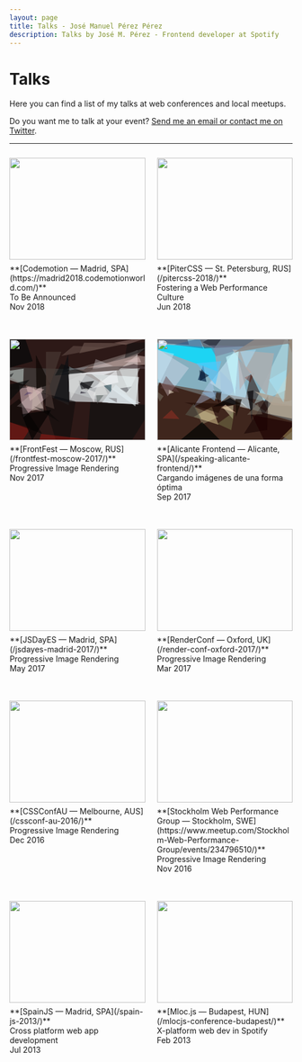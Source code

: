 ```yaml
---
layout: page
title: Talks - José Manuel Pérez Pérez
description: Talks by José M. Pérez - Frontend developer at Spotify
---
```


# Talks

<style>
  .intrinsic-ratio {
    margin-bottom: .5em;
    position: relative;
    padding-bottom: 75%;
    width: 100%
  }
  .intrinsic-ratio img, .intrinsic-ratio svg {
    position: absolute;
    top: 0;
    left: 0;
    height: 100%;
    width: 100%
  }
  .columns-2 {
    display: flex;
    list-style: none;
    padding: 0;
    justify-content: space-between;
    flex-wrap: wrap;
    margin-left: -2%;
    width: 104%;
  }
  .columns-2 > * {
    margin: 2%;
    padding-bottom: 2em;
    width: 100%;
  }
  @media(min-width:400px) {
    .columns-2 > * {
      width: 46%;
    }
  }
</style>

Here you can find a list of my talks at web conferences and local meetups.

Do you want me to talk at your event? <a href="mailto:jmperez1985@gmail.com">Send me an email or <a href="https://twitter.com/jmperezperez">contact me on Twitter</a>.

<hr/>
<ul class="columns-2" class="talks">
<li>
<div class="intrinsic-ratio">
  <img src="https://res.cloudinary.com/jmperez/image/upload/w_auto,f_auto,c_scale,w_630/v1530791877/speaking/codemotion-madrid-2018.jpg">
</div>
**[Codemotion — Madrid, SPA](https://madrid2018.codemotionworld.com/)**<br/>
To Be Announced<br/>
Nov 2018
</li>
<li>
  <a href="/pitercss-2018/">
    <div class="intrinsic-ratio">
      <img src="https://res.cloudinary.com/jmperez/image/upload/w_auto,f_auto,c_scale,w_630/v1529907011/speaking/pitercss-2018.jpg">
    </div>
  </a>
**[PiterCSS — St. Petersburg, RUS](/pitercss-2018/)**<br/>
Fostering a Web Performance Culture<br/>
Jun 2018
</li>
<li>
  <a href="/frontfest-moscow-2017/">
    <div class="intrinsic-ratio">
      <svg xmlns="http://www.w3.org/2000/svg" viewBox="0 0 256 191.8727634194831" clip-path="url(#a)" width="512" height="383.746"><defs><clipPath id="a" clipPathUnits="objectBoundingBox"><path d="M0 0h256v191.873H0z"/></clipPath></defs><path fill="#2D1917" d="M0 0h256v191.873H0z"/><path d="M244 137l-2-116L83 91z" fill="#F5FEFF" fill-opacity=".63"/><path d="M26 148l58-49-66-12z" fill="#D7BAC1" fill-opacity=".59"/><path d="M112 125l1-68-156-5z" fill="#3D3533"/><path d="M113 118l135 3-135-69z" fill="#BCBFC1" fill-opacity=".87"/><path d="M148 98l12-19-29 4z" fill="#020003" fill-opacity=".65"/><path d="M61 88l-47 39 51 10z" fill="#C3B0AE" fill-opacity=".5"/><path d="M206 59l51-42L93 66z" fill="#6A5B59" fill-opacity=".86"/><path d="M273 125L136 343l17-224z" fill="#191312"/><path d="M26 86l-61-21 62-9z" fill="#DAEAE6" fill-opacity=".49"/><path d="M238 127l-83-61 90 6z" fill="#F2FEFF" fill-opacity=".56"/><path d="M242 31l-99 24 192-11z" fill="#C2A5A0" fill-opacity=".57"/><path d="M192 101l-14-13 15-2z" fill="#34535E" fill-opacity=".64"/><path d="M40 168l-72-20 45 62z" fill="#821913" fill-opacity=".62"/><path d="M4 71l4-7-26 12z" fill="#050408" fill-opacity=".52"/><path d="M39 117l-8-29 35 7z" fill="#EECCC9" fill-opacity=".43"/><path d="M201 86l-26 34 67 3z" fill="#E2ECF1" fill-opacity=".6"/><path d="M166 122l12-16h-14z" fill="#5A6360" fill-opacity=".55"/><path d="M196 51l-39 6 6-19z" fill="#DBD6D9" fill-opacity=".35"/><path d="M42 136l3-46 19 40z" fill="#C6B4AA" fill-opacity=".53"/><path d="M131 78l5 17 21-3z" fill="#17161A" fill-opacity=".6"/><path d="M147 63l-31 50-5-46z" fill="#D9DBD9" fill-opacity=".69"/><path d="M275 57l-40-10-30 8z" fill="#503D3E" fill-opacity=".71"/><path d="M86 69l59-6-47-16z" fill="#020A0D" fill-opacity=".52"/><path d="M141 7l84 1-93 19z" fill="#9C8479" fill-opacity=".36"/><path d="M178 68l-48-3 75-6z" fill="#F9FAFF" fill-opacity=".64"/><path d="M209 93l22-3-10 11z" fill="#3F3E46" fill-opacity=".49"/><path d="M50 30l27 56-26 8z" fill="#0E0805" fill-opacity=".74"/><path d="M223 8l-5 28 87-32z" fill="#0D100F" fill-opacity=".48"/><path d="M60 101l45 146 20-129z" fill="#120D0D" fill-opacity=".65"/><path d="M206 82l-4-23-45 34z" fill="#FBFDFF" fill-opacity=".5"/><path d="M62 179l-44-66-44 34z" fill-opacity=".46"/><path d="M163 101l-3 19-17-28z" fill="#EBEAEA" fill-opacity=".59"/><path d="M113 120l-29-8 27-83z" fill="#0C0F13" fill-opacity=".64"/><path d="M38 77l-58 61 3-48z" fill="#0A0B0B" fill-opacity=".69"/><path d="M220 11l-22-4 82-15z" fill="#856861" fill-opacity=".54"/><path d="M68 126l17 6-15-75z" fill="#483732" fill-opacity=".7"/><path d="M34 100l9 2-16 5z" fill="#443365" fill-opacity=".48"/><path d="M60 179l-10 34 103-23z" fill="#BF1A13" fill-opacity=".4"/><path d="M135 99l11 3-12 1z" fill="#1E1A29" fill-opacity=".65"/><path d="M98 24l-29 87V24z" fill="#4A3B35" fill-opacity=".66"/><path d="M-3 97l13-13 25 7z" fill="#110E0B" fill-opacity=".64"/><path d="M203 120v-8l-16-1z" fill="#605B5E" fill-opacity=".45"/><path d="M208 58l18 41 21-44z" fill="#F4FFFF" fill-opacity=".36"/><path d="M182 16l-61-3-23 19z" fill="#634F48" fill-opacity=".58"/><path d="M72 135l-26-8 49 30z" fill="#010300" fill-opacity=".39"/><path d="M140 58l10-6-42 5z" fill="#9EA9B2" fill-opacity=".38"/><path d="M186 105l-13-31-15 33z" fill="#E9EAE8" fill-opacity=".48"/><path d="M245 34l-29 9 33 1z" fill="#E3C4C3" fill-opacity=".49"/><path d="M44 42L9-63-9 57z" fill="#010707" fill-opacity=".62"/><path d="M79 134l-56 8 20 49z" fill="#020000" fill-opacity=".65"/></svg>
    <img src="https://res.cloudinary.com/jmperez/image/upload/w_auto,f_auto,c_scale,w_630/v1511851846/speaking/frontfest-moscow.jpg">
  </div>
</a>
**[FrontFest — Moscow, RUS](/frontfest-moscow-2017/)**<br/>
Progressive Image Rendering<br/>
Nov 2017
</li><li>
<a href="/speaking-alicante-frontend/">
  <div class="intrinsic-ratio">
    <svg xmlns="http://www.w3.org/2000/svg" viewBox="0 0 256 192" clip-path="url(#a)" width="512" height="384"><defs><clipPath id="a" clipPathUnits="objectBoundingBox"><path d="M0 0h256v192H0z"/></clipPath></defs><path fill="#635F5C" d="M0 0h256v192H0z"/><path d="M162-244l129 376-333-57z" fill="#90C8DD" fill-opacity=".77"/><path d="M-14 402L3 82l269 78z" fill="#2E0D00" fill-opacity=".68"/><path d="M114 61l-7-45-140-8z" fill="#15D7F8" fill-opacity=".92"/><path d="M69 147l47 15-13-34z" fill="#CCB887" fill-opacity=".6"/><path d="M-18-199L89 18l164-9z" fill="#31111A" fill-opacity=".39"/><path d="M214 143l-47-32 10-46z" fill="#2F150D" fill-opacity=".57"/><path d="M20 108l40-53L-45-9z" fill="#FFEFFF" fill-opacity=".29"/><path d="M264 152l-8-101-52 89z" fill="#BDB19D" fill-opacity=".73"/><path d="M149 19l28 115-77-51z" fill="#D6EEFE" fill-opacity=".49"/><path d="M179 156l3-59-11 2z" fill="#0E0D10" fill-opacity=".76"/><path d="M143 151l-19-22 20-4z" fill="#FFFFD5" fill-opacity=".42"/><path d="M68 129l42-22-7-32z" fill="#B6CFF0" fill-opacity=".39"/><path d="M183 123l60-26 6-112z" fill="#CFF8FA" fill-opacity=".38"/><path d="M165 73l11 9 8-18z" fill="#611608" fill-opacity=".43"/><path d="M137-20L86 6l22 11z" fill="#00000F" fill-opacity=".46"/><path d="M164 179l46-73-2 66z" fill="#100" fill-opacity=".53"/><path d="M60 11L4 8l15-153z" fill="#261732" fill-opacity=".43"/><path d="M157 123l-52 5 33-17z" fill="#050405" fill-opacity=".74"/><path d="M77 77l10-28 6 32z" fill="#001D41" fill-opacity=".66"/><path d="M121 119l-2-59 32 33z" fill="#A4C8E1" fill-opacity=".78"/><path d="M121 42l-47 4 36 40z" fill="#59C6FA" fill-opacity=".65"/><path d="M122 100l-5 22-12-24z" fill="#0F0001" fill-opacity=".47"/><path d="M114 160l32-23-6 35z" fill="#878C57" fill-opacity=".41"/><path d="M32 101l-10-6v9z" fill="#FDF0DB" fill-opacity=".49"/><path d="M156 128l4-9 13 13z" fill="#F6FFFF" fill-opacity=".38"/><path d="M219 125l-35-26 117 30z" fill="#AEA292" fill-opacity=".83"/><path d="M124 122l-72-2 64 20z" fill="#1A0600" fill-opacity=".51"/><path d="M237 184l32 17 15-64z" fill="#897347" fill-opacity=".63"/><path d="M32 28L-74 4 1 90z" fill="#CCF0FF" fill-opacity=".41"/><path d="M80 59l1 20 17-10z" fill="#000E28" fill-opacity=".53"/><path d="M80-1L32 11l55 7z" fill="#275A8F" fill-opacity=".46"/><path d="M148 113l12 1-11 33z" fill="#170C06" fill-opacity=".74"/><path d="M70 128l15 33 31-14z" fill="#FFFFC7" fill-opacity=".25"/><path d="M179 143l32 67 51-51z" fill="#1E0001" fill-opacity=".66"/><path d="M156 228L39 195l46-38z" fill="#030603" fill-opacity=".73"/><path d="M252-30L426 91l-185 27z" fill="#A49582" fill-opacity=".75"/><path d="M27 134l-17 16 32 1z" fill="#AF3324" fill-opacity=".43"/><path d="M42 101L17 70 6 93z" fill="#624142" fill-opacity=".47"/><path d="M109 117l-25-16 28-1z" fill="#88B4D8" fill-opacity=".6"/><path d="M99 12l79 2-67 19z" fill="#717B9A" fill-opacity=".55"/><path d="M121 130l8-6 20 16z" fill="#FBE0BA" fill-opacity=".51"/><path d="M53 143l30 8-14-29z" fill="#535448" fill-opacity=".62"/><path d="M221 27l-14 80-65-87z" fill="#AAAFB2" fill-opacity=".91"/><path d="M5 118L-6 95l18 13z" fill="#939484" fill-opacity=".37"/><path d="M130 34l24-11-7 84z" fill="#C5FAFF" fill-opacity=".67"/><path d="M187 20l-19 35-11-31z" fill="#A7DFFB" fill-opacity=".49"/><path d="M156 96l22-34-25-24z" fill="#C0A19E" fill-opacity=".47"/><path d="M146 25L252 8l-24-35z" fill="#8F8985" fill-opacity=".82"/><path d="M170 143l20-21 9 20z" fill="#867E6E" fill-opacity=".45"/><path d="M239 120l-28-43 33-19z" fill="#A8E6FA" fill-opacity=".46"/></svg>
    <img src="https://res.cloudinary.com/jmperez/image/upload/w_auto,f_auto,c_scale,w_630/v1511851918/speaking/alicante-frontend.jpg">
  </div>
</a>
**[Alicante Frontend — Alicante, SPA](/speaking-alicante-frontend/)**<br/>
Cargando imágenes de una forma óptima<br/>
Sep 2017
</li>
<li>
<a href="/jsdayes-madrid-2017/">
  <div class="intrinsic-ratio">
    <img src="https://res.cloudinary.com/jmperez/image/upload/w_auto,f_auto,c_scale,w_630/v1511851846/speaking/jsdayes-madrid.jpg">
  </div>
  </a>
**[JSDayES — Madrid, SPA](/jsdayes-madrid-2017/)**<br/>
Progressive Image Rendering<br/>
May 2017
</li><li>
<a href="/render-conf-oxford-2017/">
<div class="intrinsic-ratio">
  <img src="https://res.cloudinary.com/jmperez/image/upload/w_auto,f_auto,c_scale,w_630/v1511852554/speaking/renderconf-oxford.jpg">
</div></a>
**[RenderConf — Oxford, UK](/render-conf-oxford-2017/)**<br/>
Progressive Image Rendering<br/>
Mar 2017
</li><li>
<a href="/cssconf-au-2016/">
<div class="intrinsic-ratio">
  <img src="https://res.cloudinary.com/jmperez/image/upload/w_auto,f_auto,c_scale,w_630/v1512145736/speaking/cssconf16.jpg">
</div></a>
**[CSSConfAU — Melbourne, AUS](/cssconf-au-2016/)**<br/>
Progressive Image Rendering<br/>
Dec 2016
</li><li>
<a href="https://www.meetup.com/Stockholm-Web-Performance-Group/events/234796510/">
<div class="intrinsic-ratio">
  <img src="https://res.cloudinary.com/jmperez/image/upload/w_auto,f_auto,c_scale,w_630/v1512145730/speaking/stockholm-web-performance-group.png">
</div></a>
**[Stockholm Web Performance Group — Stockholm, SWE](https://www.meetup.com/Stockholm-Web-Performance-Group/events/234796510/)**<br/>
Progressive Image Rendering<br/>
Nov 2016
</li><li>
<a href="/spain-js-2013/">
<div class="intrinsic-ratio">
  <img src="https://res.cloudinary.com/jmperez/image/upload/w_auto,f_auto,c_scale,w_630/v1512147305/speaking/spainjs-2013.jpg">
</div>
</a>
**[SpainJS — Madrid, SPA](/spain-js-2013/)**<br/>
Cross platform web app development<br/>
Jul 2013
</li><li>
<a href="/mlocjs-conference-budapest/">
<div class="intrinsic-ratio">
  <img src="https://res.cloudinary.com/jmperez/image/upload/w_auto,f_auto,c_scale,w_630/v1512147128/speaking/mlocjs-2013.png">
</div></a>
**[Mloc.js — Budapest, HUN](/mlocjs-conference-budapest/)**<br/>
X-platform web dev in Spotify<br/>
Feb 2013
</li></ul>
